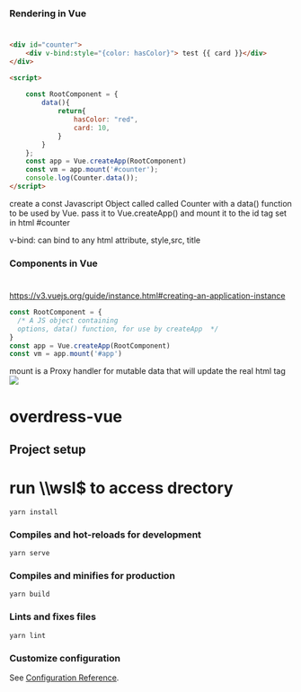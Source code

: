 
<h3>Rendering in Vue</h3>

#

```html
<div id="counter">
    <div v-bind:style="{color: hasColor}"> test {{ card }}</div> 
</div>

<script>
    
    const RootComponent = { 
        data(){
            return{
                hasColor: "red",
                card: 10, 
            }
        }
    };
    const app = Vue.createApp(RootComponent)
    const vm = app.mount('#counter');
    console.log(Counter.data());
</script>
``` 
<p>create a const Javascript Object called called Counter with a data() function to be used by Vue. pass it to Vue.createApp() and mount it to the id tag set in html #counter</p>
<p>v-bind: can bind to any html attribute, style,src, title</p>

<h3>Components in Vue</h3>

#
https://v3.vuejs.org/guide/instance.html#creating-an-application-instance

````js
const RootComponent = {
  /* A JS object containing 
  options, data() function, for use by createApp  */
}
const app = Vue.createApp(RootComponent)
const vm = app.mount('#app')
````
mount is a Proxy handler for mutable data that will update the real html tag
<img src="https://i.imgur.com/vPGwOum.png">

# overdress-vue
## Project setup
# run \\\wsl$ to access drectory
```
yarn install
```
### Compiles and hot-reloads for development
```
yarn serve
```
### Compiles and minifies for production
```
yarn build
```
### Lints and fixes files
```
yarn lint
```
### Customize configuration
See [Configuration Reference](https://cli.vuejs.org/config/).
